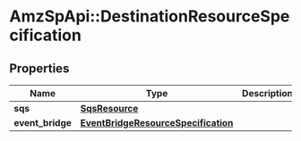 # AmzSpApi::DestinationResourceSpecification

## Properties
Name | Type | Description | Notes
------------ | ------------- | ------------- | -------------
**sqs** | [**SqsResource**](SqsResource.md) |  | [optional] 
**event_bridge** | [**EventBridgeResourceSpecification**](EventBridgeResourceSpecification.md) |  | [optional] 

